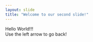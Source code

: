 ```yaml
---
layout: slide
title: "Welcome to our second slide!"
---
```

Hello World!!!<br/>
Use the left arrow to go back!
